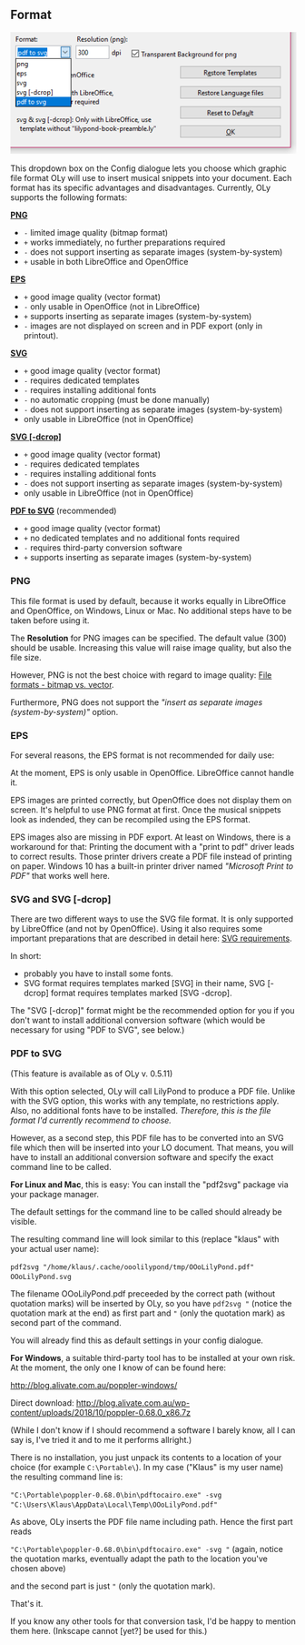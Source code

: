 ## Format

<img src="https://raw.githubusercontent.com/KlausBlum/OLy-resources/master/images/format-dropdown-01.png">

This dropdown box on the Config dialogue lets you choose which graphic file format OLy will use to insert musical snippets into your document. 
Each format has its specific advantages and disadvantages. 
Currently, OLy supports the following formats: 

**[PNG](#png)**
* `-`  limited image quality (bitmap format)
* `+` works immediately, no further preparations required
* `-` does not support inserting as separate images (system-by-system)
* `+` usable in both LibreOffice and OpenOffice

**[EPS](#eps)**
* `+` good image quality (vector format)
* `-`  only usable in OpenOffice (not in LibreOffice)
* `+` supports inserting as separate images (system-by-system)
* `-`  images are not displayed on screen and in PDF export (only in printout).

**[SVG](#svg-and-svg--dcrop)**
* `+` good image quality (vector format)
* `-` requires dedicated templates
* `-` requires installing additional fonts
* `-` no automatic cropping (must be done manually)
* `-` does not support inserting as separate images (system-by-system)
* only usable in LibreOffice (not in OpenOffice)

**[SVG [-dcrop]](#svg-and-svg--dcrop)**
* `+` good image quality (vector format)
* `-` requires dedicated templates
* `-` requires installing additional fonts
* `-` does not support inserting as separate images (system-by-system)
* only usable in LibreOffice (not in OpenOffice)


**[PDF to SVG](#pdf-to-svg)** (recommended)
* `+` good image quality (vector format)
* `+` no dedicated templates and no additional fonts required
* `-`  requires third-party conversion software
* `+` supports inserting as separate images (system-by-system)

### **PNG**

This file format is used by default, because it works equally in LibreOffice and OpenOffice, on Windows, Linux or Mac. 
No additional steps have to be taken before using it. 

The **Resolution** for PNG images can be specified. The default value (300) should be usable. Increasing this value will raise image quality, but also the file size.

However, PNG is not the best choice with regard to image quality: [File formats - bitmap vs. vector](https://github.com/openlilylib/LO-ly/wiki/File-formats:-bitmap-vs.-vector#file-formats-bitmap-vs-vector).

Furthermore, PNG does not support the *"insert as separate images (system-by-system)"* option.

### **EPS**
For several reasons, the EPS format is not recommended for daily use:

At the moment, EPS is only usable in OpenOffice. LibreOffice cannot handle it. 

EPS images are printed correctly, but OpenOffice does not display them on screen. It's helpful to use PNG format at first. Once the musical snippets look as indended, they can be recompiled using the EPS format.

EPS images also are missing in PDF export. At least on Windows, there is a workaround for that: Printing the document with a "print to pdf" driver leads to correct results. Those printer drivers create a PDF file instead of printing on paper. 
Windows 10 has a built-in printer driver named _"Microsoft Print to PDF"_ that works well here. 

### **SVG** and **SVG [-dcrop]**
There are two different ways to use the SVG file format. It is only supported by LibreOffice (and not by OpenOffice). 
Using it also requires some important preparations that are described in detail here: 
[SVG requirements](https://github.com/openlilylib/LO-ly/wiki/SVG-requirements#svg-requirements).

In short: 
* probably you have to install some fonts. 
* SVG format requires templates marked [SVG] in their name, SVG [-dcrop] format requires templates marked [SVG -dcrop].

The "SVG [-dcrop]" format might be the recommended option for you if you don't want to install additional conversion software (which would be necessary for using "PDF to SVG", see below.)

### **PDF to SVG**
(This feature is available as of OLy v. 0.5.11)

With this option selected, OLy will call LilyPond to produce a PDF file. 
Unlike with the SVG option, this works with any template, no restrictions apply. 
Also, no additional fonts have to be installed. _Therefore, this is the file format I'd currently recommend to choose._

However, as a second step, this PDF file has to be converted into an SVG file which then will be inserted into your LO document. 
That means, you will have to install an additional conversion software and specify the exact command line to be called. 

**For Linux and Mac**, this is easy: You can install the "pdf2svg" package via your package manager. 

The default settings for the command line to be called should already be visible. 

The resulting command line will look similar to this (replace "klaus" with your actual user name): 

`pdf2svg "/home/klaus/.cache/ooolilypond/tmp/OOoLilyPond.pdf" OOoLilyPond.svg`

The filename OOoLilyPond.pdf preceeded by the correct path (without quotation marks) will be inserted by OLy, so you have
`pdf2svg "`
(notice the quotation mark at the end) as first part and
`"`
(only the quotation mark)
as second part of the command. 

You will already find this as default settings in your config dialogue.

**For Windows**, a suitable third-party tool has to be installed at your own risk. 
At the moment, the only one I know of can be found here: 

http://blog.alivate.com.au/poppler-windows/

Direct download: http://blog.alivate.com.au/wp-content/uploads/2018/10/poppler-0.68.0_x86.7z

(While I don't know if I should recommend a software I barely know, all I can say is, I've tried it and to me it performs allright.) 

There is no installation, you just unpack its contents to a location of your choice (for example `C:\Portable\`).
In my case ("Klaus" is my user name) the resulting command line is:

`"C:\Portable\poppler-0.68.0\bin\pdftocairo.exe" -svg "C:\Users\Klaus\AppData\Local\Temp\OOoLilyPond.pdf"`

As above, OLy inserts the PDF file name including path. 
Hence the first part reads

`"C:\Portable\poppler-0.68.0\bin\pdftocairo.exe" -svg "`
(again, notice the quotation marks, eventually adapt the path to the location you've chosen above)

and the second part is just 
`"`
(only the quotation mark).

That's it. 

If you know any other tools for that conversion task, I'd be happy to mention them here. (Inkscape cannot [yet?] be used for this.)


